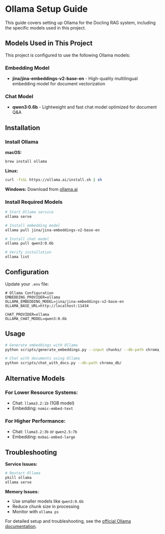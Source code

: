 # Ollama Setup Guide

This guide covers setting up Ollama for the Docling RAG system, including the specific models used in this project.

## Models Used in This Project

This project is configured to use the following Ollama models:

### Embedding Model
- **jina/jina-embeddings-v2-base-en** - High-quality multilingual embedding model for document vectorization

### Chat Model  
- **qwen3:0.6b** - Lightweight and fast chat model optimized for document Q&A

## Installation

### Install Ollama

**macOS:**
```bash
brew install ollama
```

**Linux:**
```bash
curl -fsSL https://ollama.ai/install.sh | sh
```

**Windows:**
Download from [ollama.ai](https://ollama.ai/download)

### Install Required Models

```bash
# Start Ollama service
ollama serve

# Install embedding model
ollama pull jina/jina-embeddings-v2-base-en

# Install chat model
ollama pull qwen3:0.6b

# Verify installation
ollama list
```

## Configuration

Update your `.env` file:

```env
# Ollama Configuration
EMBEDDING_PROVIDER=ollama
OLLAMA_EMBEDDING_MODEL=jina/jina-embeddings-v2-base-en
OLLAMA_BASE_URL=http://localhost:11434

CHAT_PROVIDER=ollama
OLLAMA_CHAT_MODEL=qwen3:0.6b
```

## Usage

```bash
# Generate embeddings with Ollama
python scripts/generate_embeddings.py --input chunks/ --db-path chroma_db/ --provider ollama

# Chat with documents using Ollama
python scripts/chat_with_docs.py --db-path chroma_db/
```

## Alternative Models

### For Lower Resource Systems:
- Chat: `llama3.2:1b` (1GB model)
- Embedding: `nomic-embed-text`

### For Higher Performance:
- Chat: `llama3.2:3b` or `qwen2.5:7b`
- Embedding: `mxbai-embed-large`

## Troubleshooting

**Service Issues:**
```bash
# Restart Ollama
pkill ollama
ollama serve
```

**Memory Issues:**
- Use smaller models like `qwen3:0.6b`
- Reduce chunk size in processing
- Monitor with `ollama ps`

For detailed setup and troubleshooting, see the [official Ollama documentation](https://ollama.ai/docs).